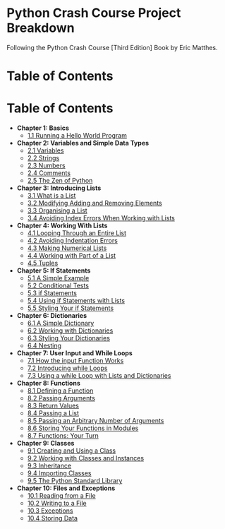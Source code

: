 # Python Crash Course Project Breakdown

Following the Python Crash Course [Third Edition] Book by Eric Matthes.

# Table of Contents

# Table of Contents

- **Chapter 1: Basics**
  - [1.1 Running a Hello World Program](./Chapter%201%20Basics/1.1%20Running%20a%20Hello%20World%20Program)
- **Chapter 2: Variables and Simple Data Types**
  - [2.1 Variables](./Chapter%202%20Variables%20and%20Simple%20Data%20Types/2.1%20Variables)
  - [2.2 Strings](./Chapter%202%20Variables%20and%20Simple%20Data%20Types/2.2%20Strings)
  - [2.3 Numbers](./Chapter%202%20Variables%20and%20Simple%20Data%20Types/2.3%20Numbers)
  - [2.4 Comments](./Chapter%202%20Variables%20and%20Simple%20Data%20Types/2.4%20Comments)
  - [2.5 The Zen of Python](./Chapter%202%20Variables%20and%20Simple%20Data%20Types/2.5%20The%20Zen%20of%20Python)
- **Chapter 3: Introducing Lists**
  - [3.1 What is a List](./Chapter%203%20Introducing%20Lists/3.1%20What%20is%20a%20List)
  - [3.2 Modifying Adding and Removing Elements](./Chapter%203%20Introducing%20Lists/3.2%20Modifying%20Adding%20and%20Removing%20Elements)
  - [3.3 Organising a List](./Chapter%203%20Introducing%20Lists/3.3%20Organising%20a%20List)
  - [3.4 Avoiding Index Errors When Working with Lists](./Chapter%203%20Introducing%20Lists/3.4%20Avoiding%20Index%20Errors%20When%20Working%20with%20Lists)
- **Chapter 4: Working With Lists**
  - [4.1 Looping Through an Entire List](./Chapter%204%20Working%20With%20Lists/4.1%20Looping%20Through%20an%20Entire%20List)
  - [4.2 Avoiding Indentation Errors](./Chapter%204%20Working%20With%20Lists/4.2%20Avoiding%20Indentation%20Errors)
  - [4.3 Making Numerical Lists](./Chapter%204%20Working%20With%20Lists/4.3%20Making%20Numerical%20Lists)
  - [4.4 Working with Part of a List](./Chapter%204%20Working%20With%20Lists/4.4%20Working%20with%20Part%20of%20a%20List)
  - [4.5 Tuples](./Chapter%204%20Working%20With%20Lists/4.5%20Tuples)
- **Chapter 5: If Statements**
  - [5.1 A Simple Example](./Chapter%205%20If%20Statements/5.1%20A%20Simple%20Example)
  - [5.2 Conditional Tests](./Chapter%205%20If%20Statements/5.2%20Conditional%20Tests)
  - [5.3 if Statements](./Chapter%205%20If%20Statements/5.3%20if%20Statements)
  - [5.4 Using if Statements with Lists](./Chapter%205%20If%20Statements/5.4%20Using%20if%20Statements%20with%20Lists)
  - [5.5 Styling Your if Statements](./Chapter%205%20If%20Statements/5.5%20Styling%20Your%20if%20Statements)
- **Chapter 6: Dictionaries**
  - [6.1 A Simple Dictionary](./Chapter%206%20Dictionaries/6.1%20A%20Simple%20Dictionary)
  - [6.2 Working with Dictionaries](./Chapter%206%20Dictionaries/6.2%20Working%20with%20Dictionaries)
  - [6.3 Styling Your Dictionaries](./Chapter%206%20Dictionaries/6.3%20Styling%20Your%20Dictionaries)
  - [6.4 Nesting](./Chapter%206%20Dictionaries/6.4%20Nesting)
- **Chapter 7: User Input and While Loops**
  - [7.1 How the input Function Works](./Chapter%207%20User%20Input%20and%20While%20Loops/7.1%20How%20the%20input%20Function%20Works)
  - [7.2 Introducing while Loops](./Chapter%207%20User%20Input%20and%20While%20Loops/7.2%20Introducing%20while%20Loops)
  - [7.3 Using a while Loop with Lists and Dictionaries](./Chapter%207%20User%20Input%20and%20While%20Loops/7.3%20Using%20a%20while%20Loop%20with%20Lists%20and%20Dictionaries)
- **Chapter 8: Functions**
  - [8.1 Defining a Function](./Chapter%208%20Functions/8.1%20Defining%20a%20Function)
  - [8.2 Passing Arguments](./Chapter%208%20Functions/8.2%20Passing%20Arguments)
  - [8.3 Return Values](./Chapter%208%20Functions/8.3%20Return%20Values)
  - [8.4 Passing a List](./Chapter%208%20Functions/8.4%20Passing%20a%20List)
  - [8.5 Passing an Arbitrary Number of Arguments](./Chapter%208%20Functions/8.5%20Passing%20an%20Arbitrary%20Number%20of%20Arguments)
  - [8.6 Storing Your Functions in Modules](./Chapter%208%20Functions/8.6%20Storing%20Your%20Functions%20in%20Modules)
  - [8.7 Functions: Your Turn](./Chapter%208%20Functions/8.7%20Functions%20Your%20Turn)
- **Chapter 9: Classes**
  - [9.1 Creating and Using a Class](./Chapter%209%20Classes/9.1%20Creating%20and%20Using%20a%20Class)
  - [9.2 Working with Classes and Instances](./Chapter%209%20Classes/9.2%20Working%20with%20Classes%20and%20Instances)
  - [9.3 Inheritance](./Chapter%209%20Classes/9.3%20Inheritance)
  - [9.4 Importing Classes](./Chapter%209%20Classes/9.4%20Importing%20Classes)
  - [9.5 The Python Standard Library](./Chapter%209%20Classes/9.5%20The%20Python%20Standard%20Library)
- **Chapter 10: Files and Exceptions**
  - [10.1 Reading from a File](./Chapter%2010%20Files%20and%20Exceptions/10.1%20Reading%20from%20a%20File)
  - [10.2 Writing to a File](./Chapter%2010%20Files%20and%20Exceptions/10.2%20Writing%20to%20a%20File)
  - [10.3 Exceptions](./Chapter%2010%20Files%20and%20Exceptions/10.3%20Exceptions)
  - [10.4 Storing Data](./Chapter%2010%20Files%20and%20Exceptions/10.4%20Storing%20Data)
